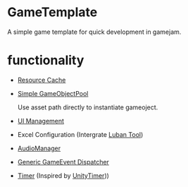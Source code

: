# GameTemplate

A simple game template for quick development in gamejam.

# functionality 

* [Resource Cache](https://github.com/0kk470/MyGameTemplate/tree/master/UnityProject/Assets/Script/ResourceManagement)

* [Simple GameObjectPool](https://github.com/0kk470/MyGameTemplate/tree/master/UnityProject/Assets/Script/Util/ObjectPool)
   
  Use asset path directly to instantiate gameoject. 

* [UI Management](https://github.com/0kk470/MyGameTemplate/blob/master/UnityProject/Assets/Script/Service/UIManager.cs)

* Excel Configuration (Intergrate [Luban Tool](https://github.com/focus-creative-games/luban))

* [AudioManager](https://github.com/0kk470/MyGameTemplate/blob/master/UnityProject/Assets/Script/Service/AudioManager.cs)

* [Generic GameEvent Dispatcher](https://github.com/0kk470/MyGameTemplate/tree/master/UnityProject/Assets/Script/Service/Event) 

* [Timer](https://github.com/0kk470/MyGameTemplate/tree/master/UnityProject/Assets/Script/Util/Timer) (Inspired by [UnityTimer](https://github.com/akbiggs/UnityTimer)))